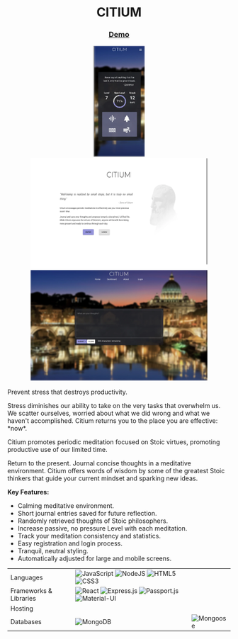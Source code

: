 <p align="center">
  <h1 align="center">CITIUM</h3>
  
  <p align="center">
    <h3 align="center">
      <a href="https://raw.githubusercontent.com/scbrazil/citium/main/client/src/assets/images/citium-demo.webp?raw=true">
        Demo
      </a>
    </h3>
  </p>
 
  <p align="center">
    <a href="https://raw.githubusercontent.com/scbrazil/citium/main/docs/mobile-med.webp">
      <img src="https://raw.githubusercontent.com/scbrazil/citium/main/docs/mobile-med.webp?raw=true" width="115" height="250" />
    </a>
    <a href="https://raw.githubusercontent.com/scbrazil/citium/main/docs/desktop-splash.webp">
      <img src="https://raw.githubusercontent.com/scbrazil/citium/main/docs/desktop-splash.webp?raw=true" width="400" height="250" />
    </a>
    <a href="https://raw.githubusercontent.com/scbrazil/citium/main/docs/desktop-journal.webp">
      <img src="https://raw.githubusercontent.com/scbrazil/citium/main/docs/desktop-journal.webp" width="400" height="250" />
    </a>
  </p>
</p>

<div>
  
  <p>Prevent stress that destroys productivity.</p>

  <p>Stress diminishes our ability to take on the very tasks that overwhelm us. We scatter ourselves, worried about what we did wrong and what we haven't accomplished. Citium returns you to the place you are effective: *now*.</p>

  <p>Citium promotes periodic meditation focused on Stoic virtues, promoting productive use of our limited time.</p>

  <p>Return to the present. Journal concise thoughts in a meditative environment. Citium offers words of wisdom by some of the greatest Stoic thinkers that guide your current mindset and sparking new ideas.</p>
</div>

<div>
  <p><strong>Key Features:</strong></p>

  <p>
    <ul>
      <li>Calming meditative environment.</li>
      <li>Short journal entries saved for future reflection.</li>
      <li>Randomly retrieved thoughts of Stoic philosophers.</li>
      <li>Increase passive, no pressure Level with each meditation.</li>
      <li>Track your meditation consistency and statistics.</li>
      <li>Easy registration and login process.</li>
      <li>Tranquil, neutral styling.</li>
      <li>Automatically adjusted for large and mobile screens.</li
    </ul>
  </p>
</div>

<div>
<table>
  <tr>
    <td>Languages</td>
    <td>
      <img alt="JavaScript" src="https://img.shields.io/badge/javascript%20-%23323330.svg?&style=for-the-badge&logo=javascript&logoColor=%23F7DF1E"/>
      <img alt="NodeJS" src="https://img.shields.io/badge/node.js%20-%2343853D.svg?&style=for-the-badge&logo=node.js&logoColor=white"/>
      <img alt="HTML5" src="https://img.shields.io/badge/html5%20-%23E34F26.svg?&style=for-the-badge&logo=html5&logoColor=white"/>
      <img alt="CSS3" src="https://img.shields.io/badge/css3%20-%231572B6.svg?&style=for-the-badge&logo=css3&logoColor=white"/></td>
  </tr>
  <tr>
    <td>Frameworks & Libraries</td>
    <td>
      <img alt="React" src="https://img.shields.io/badge/react%20-%2320232a.svg?&style=for-the-badge&logo=react&logoColor=%2361DAFB"/>
      <img alt="Express.js" src="https://img.shields.io/badge/express.js%20-%23404d59.svg?&style=for-the-badge"/>
      <img alt="Passport.js" src"https://img.shields.io/badge/-Passport.js-34E27A.svg?style+for-the-badhe&logo=passport&logoColor=white" />
      <img alt="Material-UI" src="https://img.shields.io/badge/-MaterialUI-0081CB.svg?logo=material-ui&logoColor=white" />
    </td>
  </tr>
  <tr>
    <td>Hosting</td>

  </tr>
  <tr>
    <td>Databases</td>
    <td><img alt="MongoDB" src ="https://img.shields.io/badge/MongoDB-%234ea94b.svg?&style=for-the-badge&logo=mongodb&logoColor=white"/> </td>
    <td><img alt="Mongoose" src="https://img.shields.io/badge/Mongoose%20-%23FF9900.svg?&style=for-the-badge&logo=mongoose&logoColor=white"/> </td>
  </tr>
</table>
</div>
